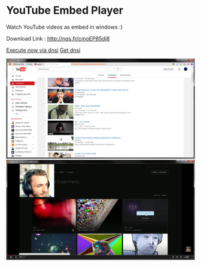 # YouTube Embed Player

Watch YouTube videos as embed in windows :) 

Download Link : http://nqs.fr/cmoEP85dj8

[Execute now via dnsi](http://x.nqs.fr/?u=http://rawgitn.nqs.fr/youtube-embed-player/master/) [Get dnsi](https://github.com/nquenault/dnsi)
<!--([debug](http://x.nqs.fr/?u=http://rawgitn.nqs.fr/youtube-embed-player/master/&debug=1))-->

<img src="https://raw.githubusercontent.com/nquenault/youtube-embed-player/master/Screens/screen-trending.png" />

<img src="https://raw.githubusercontent.com/nquenault/youtube-embed-player/master/Screens/screen-video.png" />
